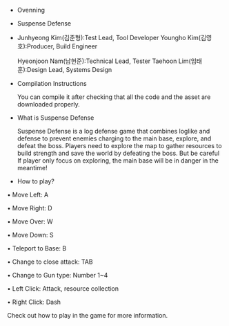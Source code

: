 - Ovenning

- Suspense Defense

- Junhyeong Kim(김준형):Test Lead, Tool Developer
  Youngho Kim(김영호):Producer, Build Engineer

  Hyeonjoon Nam(남현준):Technical Lead, Tester
  Taehoon Lim(임태훈):Design Lead, Systems Design

- Compilation Instructions

  You can compile it after checking that all the code and the asset are downloaded properly.

- What is Suspense Defense

  Suspense Defense is a log defense game that combines loglike and defense to prevent enemies charging to the main base, explore, and defeat the boss. Players need to explore the map to gather resources to build strength and save the world by defeating the boss. But be careful If player only focus on exploring, the main base will be in danger in the meantime!

-  How to play?

•	Move Left: A

•	Move Right: D

•	Move Over: W

•	Move Down: S

•	Teleport to Base: B

•	Change to close attack: TAB

•	Change to Gun type: Number 1~4

•	Left Click:	Attack, resource collection

•	Right Click: Dash

Check out how to play in the game for more information.
